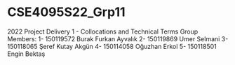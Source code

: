 # CSE4095S22_Grp11
2022 Project Delivery 1 - Collocations and Technical Terms
Group Members:
1- 150119572 Burak Furkan Ayvalık
2- 150119869 Umer Selmani
3- 150118065 Şeref Kutay Akgün
4- 150114058 Oğuzhan Erkol
5- 150118501 Engin Bektaş
